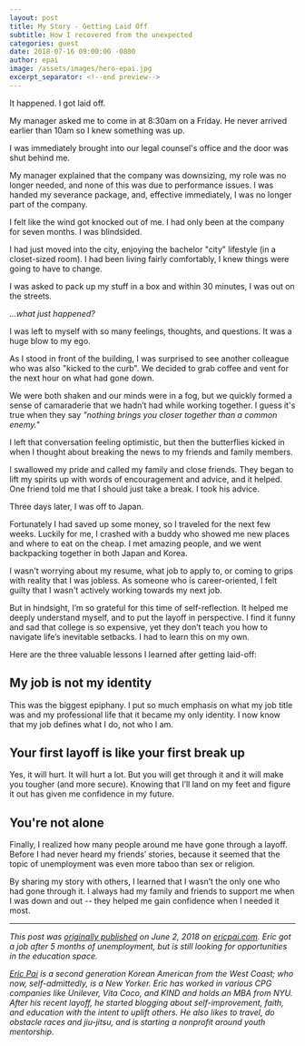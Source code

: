 ```yaml
---
layout: post
title: My Story - Getting Laid Off
subtitle: How I recovered from the unexpected
categories: guest
date: 2018-07-16 09:00:00 -0800
author: epai
image: /assets/images/hero-epai.jpg
excerpt_separator: <!--end preview-->
---
```


It happened. I got laid off.

My manager asked me to come in at 8:30am on a Friday. He never arrived earlier than 10am so I knew something was up.

I was immediately brought into our legal counsel's office and the door was shut behind me.

<!--end preview-->

My manager explained that the company was downsizing, my role was no longer needed, and none of this was due to performance issues. I was handed my severance package, and, effective immediately, I was no longer part of the company.

I felt like the wind got knocked out of me. I had only been at the company for seven months. I was blindsided.

I had just moved into the city, enjoying the bachelor "city" lifestyle (in a closet-sized room). I had been living fairly comfortably, I knew things were going to have to change.

I was asked to pack up my stuff in a box and within 30 minutes, I was out on the streets.

_...what just happened?_

I was left to myself with so many feelings, thoughts, and questions. It was a huge blow to my ego.

As I stood in front of the building, I was surprised to see another colleague who was also "kicked to the curb".  We decided to grab coffee and vent for the next hour on what had gone down.

We were both shaken and our minds were in a fog, but we quickly formed a sense of camaraderie that we hadn’t had while working together. I guess it's true when they say _"nothing brings you closer together than a common enemy."_

I left that conversation feeling optimistic, but then the butterflies kicked in when I thought about breaking the news to my friends and family members.

I swallowed my pride and called my family and close friends. They began to lift my spirits up with words of encouragement and advice, and it helped. One friend told me that I should just take a break. I took his advice.

Three days later, I was off to Japan.

Fortunately I had saved up some money, so I traveled for the next few weeks. Luckily for me, I crashed with a buddy who showed me new places and where to eat on the cheap. I met amazing people, and we went backpacking together in both Japan and Korea.

I wasn't worrying about my resume, what job to apply to, or coming to grips with reality that I was jobless. As someone who is career-oriented, I felt guilty that I wasn't actively working towards my next job.

But in hindsight, I’m so grateful for this time of self-reflection. It helped me deeply understand myself, and to put the layoff in perspective. I find it funny and sad that college is so expensive, yet they don’t teach you how to navigate life’s inevitable setbacks. I had to learn this on my own.

Here are the three valuable lessons I learned after getting laid-off:

## My job is not my identity

This was the biggest epiphany. I put so much emphasis on what my job title was and my professional life that it became my only identity. I now know that my job defines what I do, not who I am.

## Your first layoff is like your first break up

Yes, it will hurt. It will hurt a lot. But you will get through it and it will make you tougher (and more secure). Knowing that I’ll land on my feet and figure it out has given me confidence in my future.

## You're not alone

Finally, I realized how many people around me have gone through a layoff. Before I had never heard my friends’ stories, because it seemed that the topic of unemployment was even more taboo than sex or religion.  

By sharing my story with others, I learned that I wasn’t the only one who had gone through it. I always had my family and friends to support me when I was down and out -- they helped me gain confidence when I needed it most.  

<hr>

_This post was [originally published][post] on June 2, 2018 on [ericpai.com][site]. Eric got a job after 5 months of unemployment, but is still looking for opportunities in the education space._

_[Eric Pai][profile] is a second generation Korean American from the West Coast; who now, self-admittedly, is a New Yorker. Eric has worked in various CPG companies like Unilever, Vita Coco, and KIND and holds an MBA from NYU. After his recent layoff, he started blogging about self-improvement, faith, and education with the intent to uplift others. He also likes to travel, do obstacle races and jiu-jitsu, and is starting a nonprofit around youth mentorship._

[brightcrowd]: https://brightcrowd.com
[site]: https://www.ericpai.com
[post]: https://www.ericpai.com/single-post/2016/11/03/Getting-Laid-Off
[profile]: https://brightcrowd.com/profile/5a3a0dd30e173b0001589f5c
